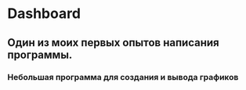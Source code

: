 # Dashboard
## Один из моих первых опытов написания программы.
### Небольшая программа для создания и вывода графиков
